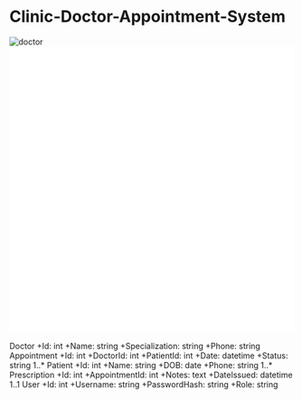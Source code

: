 # Clinic-Doctor-Appointment-System

![doctor](https://github.com/user-attachments/assets/145eedc8-7b15-4b25-a59a-1ccf5eb7f1a9)
<svg xmlns="http://www.w3.org/2000/svg" xmlns:xlink="http://www.w3.org/1999/xlink" width="430pt" height="433pt" viewBox="0.00 0.00 430.05 433.40">
<g id="graph0" class="graph" transform="scale(1 1) rotate(0) translate(4 429.4)">
<polygon fill="white" stroke="none" points="-4,4 -4,-429.4 426.05,-429.4 426.05,4 -4,4"/>
<!-- Doctor -->
<g id="node1" class="node">
<polygon fill="lightgray" stroke="black" points="0,-324.9 0,-424.9 142.48,-424.9 142.48,-324.9 0,-324.9"/>
<text text-anchor="middle" x="71.24" y="-408.3" font-family="Times,serif" font-size="14.00">Doctor</text>
<polyline fill="none" stroke="black" points="0,-400.1 142.48,-400.1"/>
<text text-anchor="start" x="8" y="-383.5" font-family="Times,serif" font-size="14.00">+Id: int</text>
<text text-anchor="start" x="8" y="-366.7" font-family="Times,serif" font-size="14.00">+Name: string</text>
<text text-anchor="start" x="8" y="-349.9" font-family="Times,serif" font-size="14.00">+Specialization: string</text>
<text text-anchor="start" x="8" y="-333.1" font-family="Times,serif" font-size="14.00">+Phone: string</text>
</g>
<!-- Appointment -->
<g id="node3" class="node">
<polygon fill="lightgray" stroke="black" points="87.28,-154.3 87.28,-271.1 193.2,-271.1 193.2,-154.3 87.28,-154.3"/>
<text text-anchor="middle" x="140.24" y="-254.5" font-family="Times,serif" font-size="14.00">Appointment</text>
<polyline fill="none" stroke="black" points="87.28,-246.3 193.2,-246.3"/>
<text text-anchor="start" x="95.28" y="-229.7" font-family="Times,serif" font-size="14.00">+Id: int</text>
<text text-anchor="start" x="95.28" y="-212.9" font-family="Times,serif" font-size="14.00">+DoctorId: int</text>
<text text-anchor="start" x="95.28" y="-196.1" font-family="Times,serif" font-size="14.00">+PatientId: int</text>
<text text-anchor="start" x="95.28" y="-179.3" font-family="Times,serif" font-size="14.00">+Date: datetime</text>
<text text-anchor="start" x="95.28" y="-162.5" font-family="Times,serif" font-size="14.00">+Status: string</text>
</g>
<!-- Doctor&#45;&gt;Appointment -->
<g id="edge1" class="edge">
<path fill="none" stroke="black" d="M92.5,-324.53C98.34,-310.99 104.76,-296.07 110.96,-281.69"/>
<polygon fill="black" stroke="black" points="114.08,-283.29 114.82,-272.72 107.65,-280.52 114.08,-283.29"/>
<text text-anchor="middle" x="116.24" y="-293.8" font-family="Times,serif" font-size="14.00">1..*</text>
</g>
<!-- Patient -->
<g id="node2" class="node">
<polygon fill="lightgray" stroke="black" points="160.15,-324.9 160.15,-424.9 258.33,-424.9 258.33,-324.9 160.15,-324.9"/>
<text text-anchor="middle" x="209.24" y="-408.3" font-family="Times,serif" font-size="14.00">Patient</text>
<polyline fill="none" stroke="black" points="160.15,-400.1 258.33,-400.1"/>
<text text-anchor="start" x="168.15" y="-383.5" font-family="Times,serif" font-size="14.00">+Id: int</text>
<text text-anchor="start" x="168.15" y="-366.7" font-family="Times,serif" font-size="14.00">+Name: string</text>
<text text-anchor="start" x="168.15" y="-349.9" font-family="Times,serif" font-size="14.00">+DOB: date</text>
<text text-anchor="start" x="168.15" y="-333.1" font-family="Times,serif" font-size="14.00">+Phone: string</text>
</g>
<!-- Patient&#45;&gt;Appointment -->
<g id="edge2" class="edge">
<title>Patient-&gt;Appointment</title>
<path fill="none" stroke="black" d="M187.97,-324.53C182.14,-310.99 175.72,-296.07 169.52,-281.69"/>
<polygon fill="black" stroke="black" points="172.83,-280.52 165.66,-272.72 166.4,-283.29 172.83,-280.52"/>
<text text-anchor="middle" x="189.37" y="-293.8" font-family="Times,serif" font-size="14.00">1..*</text>
</g>
<!-- Prescription -->
<g id="node5" class="node">
<title>Prescription</title>
<polygon fill="lightgray" stroke="black" points="69.4,-0.5 69.4,-100.5 211.08,-100.5 211.08,-0.5 69.4,-0.5"/>
<text text-anchor="middle" x="140.24" y="-83.9" font-family="Times,serif" font-size="14.00">Prescription</text>
<polyline fill="none" stroke="black" points="69.4,-75.7 211.08,-75.7"/>
<text text-anchor="start" x="77.4" y="-59.1" font-family="Times,serif" font-size="14.00">+Id: int</text>
<text text-anchor="start" x="77.4" y="-42.3" font-family="Times,serif" font-size="14.00">+AppointmentId: int</text>
<text text-anchor="start" x="77.4" y="-25.5" font-family="Times,serif" font-size="14.00">+Notes: text</text>
<text text-anchor="start" x="77.4" y="-8.7" font-family="Times,serif" font-size="14.00">+DateIssued: datetime</text>
</g>
<!-- Appointment&#45;&gt;Prescription -->
<g id="edge3" class="edge">
<title>Appointment-&gt;Prescription</title>
<path fill="none" stroke="black" d="M140.24,-153.86C140.24,-140.28 140.24,-125.77 140.24,-112.07"/>
<polygon fill="black" stroke="black" points="143.74,-112.3 140.24,-102.3 136.74,-112.3 143.74,-112.3"/>
<text text-anchor="middle" x="150.74" y="-123.2" font-family="Times,serif" font-size="14.00">1..1</text>
</g>
<!-- User -->
<g id="node4" class="node">
<title>User</title>
<polygon fill="lightgray" stroke="black" points="276.43,-324.9 276.43,-424.9 422.05,-424.9 422.05,-324.9 276.43,-324.9"/>
<text text-anchor="middle" x="349.24" y="-408.3" font-family="Times,serif" font-size="14.00">User</text>
<polyline fill="none" stroke="black" points="276.43,-400.1 422.05,-400.1"/>
<text text-anchor="start" x="284.43" y="-383.5" font-family="Times,serif" font-size="14.00">+Id: int</text>
<text text-anchor="start" x="284.43" y="-366.7" font-family="Times,serif" font-size="14.00">+Username: string</text>
<text text-anchor="start" x="284.43" y="-349.9" font-family="Times,serif" font-size="14.00">+PasswordHash: string</text>
<text text-anchor="start" x="284.43" y="-333.1" font-family="Times,serif" font-size="14.00">+Role: string</text>
</g>
</g>
</svg>
